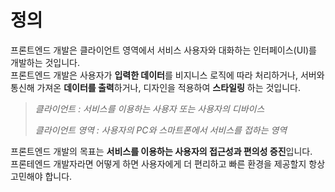 # 정의

프론트엔드 개발은 클라이언트 영역에서 서비스 사용자와 대화하는 인터페이스(UI)를 개발하는 것입니다.  
프론트엔드 개발은 사용자가 **입력한 데이터**를 비지니스 로직에 따라 처리하거나, 서버와 통신해 가져온 **데이터를 출력**하거나, 디자인을 적용하여 **스타일링** 하는 것입니다.

> _클라이언트 : 서비스를 이용하는 사용자 또는 사용자의 디바이스_
>
> _클라이언트 영역 : 사용자의 PC와 스마트폰에서 서비스를 접하는 영역_

프론트엔드 개발의 목표는 **서비스를 이용하는 사용자의 접근성과 편의성 증진**입니다.  
프론테엔드 개발자라면 어떻게 하면 사용자에게 더 편리하고 빠른 환경을 제공할지 항상 고민해야 합니다.

